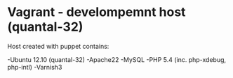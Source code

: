 # Vagrant - develompemnt host (quantal-32)

Host created with puppet contains: 

-Ubuntu 12.10 (quantal-32)
-Apache22
-MySQL
-PHP 5.4 (inc. php-xdebug, php-intl)
-Varnish3
